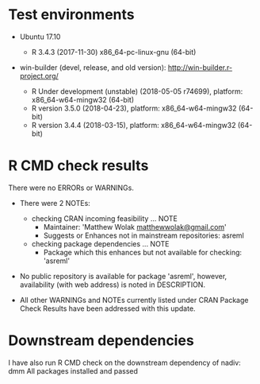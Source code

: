# Test environments
  - Ubuntu 17.10
    - R 3.4.3 (2017-11-30) x86_64-pc-linux-gnu (64-bit)

  - win-builder (devel, release, and old version): http://win-builder.r-project.org/
    - R Under development (unstable) (2018-05-05 r74699), platform: x86_64-w64-mingw32 (64-bit) 
    - R version 3.5.0 (2018-04-23), platform: x86_64-w64-mingw32 (64-bit) 
    - R version 3.4.4 (2018-03-15), platform: x86_64-w64-mingw32 (64-bit) 


# R CMD check results
There were no ERRORs or WARNINGs.

  - There were 2 NOTEs:

    - checking CRAN incoming feasibility ... NOTE
        - Maintainer: 'Matthew Wolak <matthewwolak@gmail.com>'
        - Suggests or Enhances not in mainstream repositories: asreml
    - checking package dependencies ... NOTE
        - Package which this enhances but not available for checking: 'asreml'

  - No public repository is available for package 'asreml', however, availability (with web address) is noted in DESCRIPTION.

  - All other WARNINGs and NOTEs currently listed under CRAN Package Check Results have been addressed with this update. 


# Downstream dependencies
I have also run R CMD check on the downstream dependency of nadiv: 
  dmm
All packages installed and passed 
